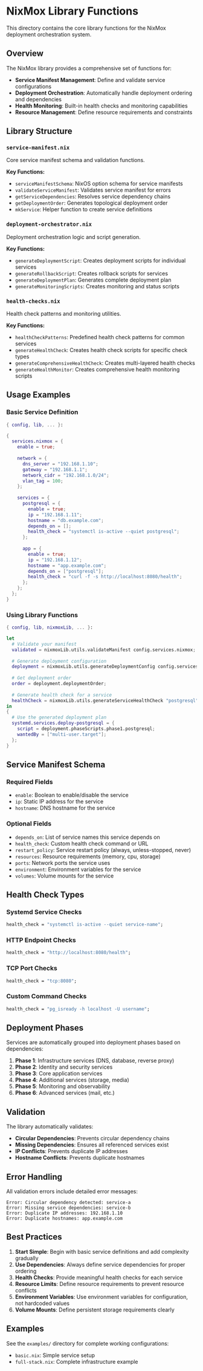 # NixMox Library Functions

This directory contains the core library functions for the NixMox deployment orchestration system.

## Overview

The NixMox library provides a comprehensive set of functions for:
- **Service Manifest Management**: Define and validate service configurations
- **Deployment Orchestration**: Automatically handle deployment ordering and dependencies
- **Health Monitoring**: Built-in health checks and monitoring capabilities
- **Resource Management**: Define resource requirements and constraints

## Library Structure

### `service-manifest.nix`
Core service manifest schema and validation functions.

**Key Functions:**
- `serviceManifestSchema`: NixOS option schema for service manifests
- `validateServiceManifest`: Validates service manifest for errors
- `getServiceDependencies`: Resolves service dependency chains
- `getDeploymentOrder`: Generates topological deployment order
- `mkService`: Helper function to create service definitions

### `deployment-orchestrator.nix`
Deployment orchestration logic and script generation.

**Key Functions:**
- `generateDeploymentScript`: Creates deployment scripts for individual services
- `generateRollbackScript`: Creates rollback scripts for services
- `generateDeploymentPlan`: Generates complete deployment plan
- `generateMonitoringScripts`: Creates monitoring and status scripts

### `health-checks.nix`
Health check patterns and monitoring utilities.

**Key Functions:**
- `healthCheckPatterns`: Predefined health check patterns for common services
- `generateHealthCheck`: Creates health check scripts for specific check types
- `generateComprehensiveHealthCheck`: Creates multi-layered health checks
- `generateHealthMonitor`: Creates comprehensive health monitoring scripts

## Usage Examples

### Basic Service Definition

```nix
{ config, lib, ... }:

{
  services.nixmox = {
    enable = true;
    
    network = {
      dns_server = "192.168.1.10";
      gateway = "192.168.1.1";
      network_cidr = "192.168.1.0/24";
      vlan_tag = 100;
    };
    
    services = {
      postgresql = {
        enable = true;
        ip = "192.168.1.11";
        hostname = "db.example.com";
        depends_on = [];
        health_check = "systemctl is-active --quiet postgresql";
      };
      
      app = {
        enable = true;
        ip = "192.168.1.12";
        hostname = "app.example.com";
        depends_on = ["postgresql"];
        health_check = "curl -f -s http://localhost:8080/health";
      };
    };
  };
}
```

### Using Library Functions

```nix
{ config, lib, nixmoxLib, ... }:

let
  # Validate your manifest
  validated = nixmoxLib.utils.validateManifest config.services.nixmox;
  
  # Generate deployment configuration
  deployment = nixmoxLib.utils.generateDeploymentConfig config.services.nixmox;
  
  # Get deployment order
  order = deployment.deploymentOrder;
  
  # Generate health check for a service
  healthCheck = nixmoxLib.utils.generateServiceHealthCheck "postgresql";
in
{
  # Use the generated deployment plan
  systemd.services.deploy-postgresql = {
    script = deployment.phaseScripts.phase1.postgresql;
    wantedBy = ["multi-user.target"];
  };
}
```

## Service Manifest Schema

### Required Fields

- `enable`: Boolean to enable/disable the service
- `ip`: Static IP address for the service
- `hostname`: DNS hostname for the service

### Optional Fields

- `depends_on`: List of service names this service depends on
- `health_check`: Custom health check command or URL
- `restart_policy`: Service restart policy (always, unless-stopped, never)
- `resources`: Resource requirements (memory, cpu, storage)
- `ports`: Network ports the service uses
- `environment`: Environment variables for the service
- `volumes`: Volume mounts for the service

## Health Check Types

### Systemd Service Checks
```nix
health_check = "systemctl is-active --quiet service-name";
```

### HTTP Endpoint Checks
```nix
health_check = "http://localhost:8080/health";
```

### TCP Port Checks
```nix
health_check = "tcp:8080";
```

### Custom Command Checks
```nix
health_check = "pg_isready -h localhost -U username";
```

## Deployment Phases

Services are automatically grouped into deployment phases based on dependencies:

1. **Phase 1**: Infrastructure services (DNS, database, reverse proxy)
2. **Phase 2**: Identity and security services
3. **Phase 3**: Core application services
4. **Phase 4**: Additional services (storage, media)
5. **Phase 5**: Monitoring and observability
6. **Phase 6**: Advanced services (mail, etc.)

## Validation

The library automatically validates:
- **Circular Dependencies**: Prevents circular dependency chains
- **Missing Dependencies**: Ensures all referenced services exist
- **IP Conflicts**: Prevents duplicate IP addresses
- **Hostname Conflicts**: Prevents duplicate hostnames

## Error Handling

All validation errors include detailed error messages:
```
Error: Circular dependency detected: service-a
Error: Missing service dependencies: service-b
Error: Duplicate IP addresses: 192.168.1.10
Error: Duplicate hostnames: app.example.com
```

## Best Practices

1. **Start Simple**: Begin with basic service definitions and add complexity gradually
2. **Use Dependencies**: Always define service dependencies for proper ordering
3. **Health Checks**: Provide meaningful health checks for each service
4. **Resource Limits**: Define resource requirements to prevent resource conflicts
5. **Environment Variables**: Use environment variables for configuration, not hardcoded values
6. **Volume Mounts**: Define persistent storage requirements clearly

## Examples

See the `examples/` directory for complete working configurations:
- `basic.nix`: Simple service setup
- `full-stack.nix`: Complete infrastructure example
